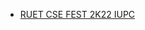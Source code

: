 - [RUET CSE FEST 2K22 IUPC](https://github.com/Anikcb/Onsite-Contest-Practice/tree/main/RUET%20CSE%20FEST%202K22%20IUPC)
